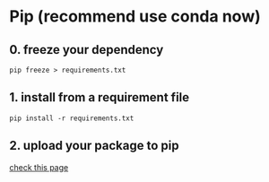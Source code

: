 # Pip (recommend use conda now)

## 0. freeze your dependency

`pip freeze > requirements.txt`

## 1. install from a requirement file

`pip install -r requirements.txt`

## 2. upload your package to pip

[check this page](https://medium.com/@joel.barmettler/how-to-upload-your-python-package-to-pypi-65edc5fe9c56)